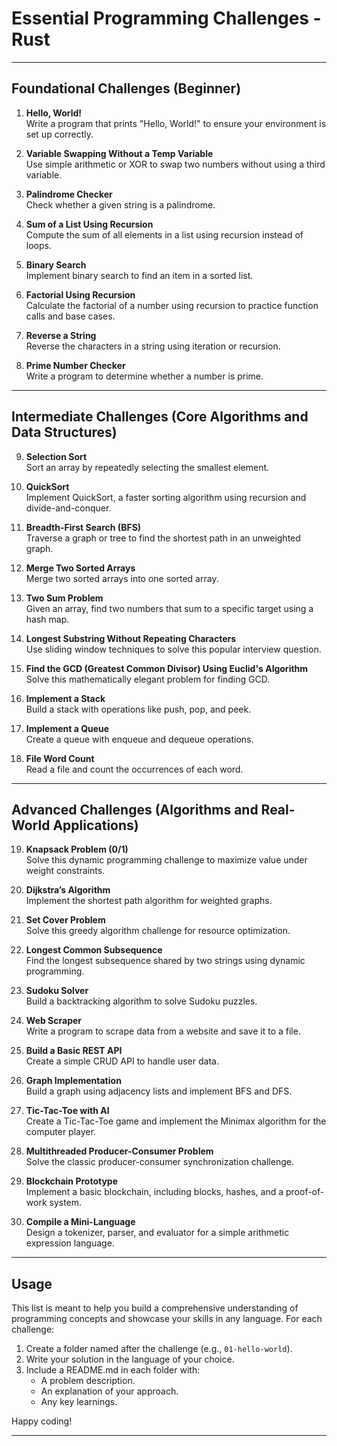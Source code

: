 # Essential Programming Challenges - Rust

---

## Foundational Challenges (Beginner)

1. **Hello, World!**  
   Write a program that prints "Hello, World!" to ensure your environment is set up correctly.

2. **Variable Swapping Without a Temp Variable**  
   Use simple arithmetic or XOR to swap two numbers without using a third variable.

3. **Palindrome Checker**  
   Check whether a given string is a palindrome.

4. **Sum of a List Using Recursion**  
   Compute the sum of all elements in a list using recursion instead of loops.

5. **Binary Search**  
   Implement binary search to find an item in a sorted list.

6. **Factorial Using Recursion**  
   Calculate the factorial of a number using recursion to practice function calls and base cases.

7. **Reverse a String**  
   Reverse the characters in a string using iteration or recursion.

8. **Prime Number Checker**  
   Write a program to determine whether a number is prime.

---

## Intermediate Challenges (Core Algorithms and Data Structures)

9. **Selection Sort**  
   Sort an array by repeatedly selecting the smallest element.

10. **QuickSort**  
    Implement QuickSort, a faster sorting algorithm using recursion and divide-and-conquer.

11. **Breadth-First Search (BFS)**  
    Traverse a graph or tree to find the shortest path in an unweighted graph.

12. **Merge Two Sorted Arrays**  
    Merge two sorted arrays into one sorted array.

13. **Two Sum Problem**  
    Given an array, find two numbers that sum to a specific target using a hash map.

14. **Longest Substring Without Repeating Characters**  
    Use sliding window techniques to solve this popular interview question.

15. **Find the GCD (Greatest Common Divisor) Using Euclid's Algorithm**  
    Solve this mathematically elegant problem for finding GCD.

16. **Implement a Stack**  
    Build a stack with operations like push, pop, and peek.

17. **Implement a Queue**  
    Create a queue with enqueue and dequeue operations.

18. **File Word Count**  
    Read a file and count the occurrences of each word.

---

## Advanced Challenges (Algorithms and Real-World Applications)

19. **Knapsack Problem (0/1)**  
    Solve this dynamic programming challenge to maximize value under weight constraints.

20. **Dijkstra’s Algorithm**  
    Implement the shortest path algorithm for weighted graphs.

21. **Set Cover Problem**  
    Solve this greedy algorithm challenge for resource optimization.

22. **Longest Common Subsequence**  
    Find the longest subsequence shared by two strings using dynamic programming.

23. **Sudoku Solver**  
    Build a backtracking algorithm to solve Sudoku puzzles.

24. **Web Scraper**  
    Write a program to scrape data from a website and save it to a file.

25. **Build a Basic REST API**  
    Create a simple CRUD API to handle user data.

26. **Graph Implementation**  
    Build a graph using adjacency lists and implement BFS and DFS.

27. **Tic-Tac-Toe with AI**  
    Create a Tic-Tac-Toe game and implement the Minimax algorithm for the computer player.

28. **Multithreaded Producer-Consumer Problem**  
    Solve the classic producer-consumer synchronization challenge.

29. **Blockchain Prototype**  
    Implement a basic blockchain, including blocks, hashes, and a proof-of-work system.

30. **Compile a Mini-Language**  
    Design a tokenizer, parser, and evaluator for a simple arithmetic expression language.

---

## Usage

This list is meant to help you build a comprehensive understanding of programming concepts and showcase your skills in any language. For each challenge:
1. Create a folder named after the challenge (e.g., `01-hello-world`).
2. Write your solution in the language of your choice.
3. Include a README.md in each folder with:
   - A problem description.
   - An explanation of your approach.
   - Any key learnings.

Happy coding!

---

